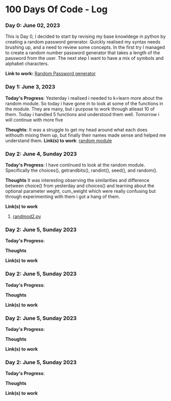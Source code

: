 # 100 Days Of Code - Log

### Day 0: June 02, 2023 
This is Day 0, I decided to start by revising my base knowldege in python by creating a random password generator.
Quickly realised my syntax needs brushing up, and a need to review some concepts. In the first try I managed to create a random number password generator that takes a length of the password from the user. The next step I want to have a mix of symbols and alphabet characters.


**Link to work:** [Random Password generator](https://github.com/John-Mary-M/100-days-of-code/blob/master/passGen.py)

### Day 1: June 3, 2023

**Today's Progress**: Yesterday i realised i needed to k=learn more about the random module. So today i have gone in to look at some of the functions in the module. They are many, but i purpose to work through atleast 10 of them. Today i handled 5 functions and understood them well. Tomorrow i will continue with more five

**Thoughts**: It was a struggle to get my head around what each does withouth mixing them up, but finally their names made sense and helped me understand them.
**Link(s) to work**: [random module](https://github.com/John-Mary-M/100-days-of-code/blob/master/randmod.py)


### Day 2: June 4, Sunday 2023

**Today's Progress**: I have continued to look at the random module. Specifically the choices(), getrandbits(), randint(), seed(), and random().

**Thoughts** It was interesting observing the similarities and difference between choice() from yesterday and choices() and learning about the optional parameter weght, cum_weight which were really confusing but through experimenting with them i got a hang of them.

**Link(s) to work**
1. [randmod2.py](https://github.com/John-Mary-M/100-days-of-code/blob/master/randmod2.py)


### Day 2: June 5, Sunday 2023


**Today's Progress**:

**Thoughts**

**Link(s) to work**

### Day 2: June 5, Sunday 2023


**Today's Progress**:

**Thoughts**

**Link(s) to work**

### Day 2: June 5, Sunday 2023


**Today's Progress**:

**Thoughts**

**Link(s) to work**

### Day 2: June 5, Sunday 2023


**Today's Progress**:

**Thoughts**

**Link(s) to work**